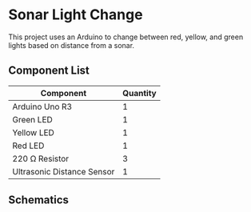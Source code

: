 # Sonar Light Change

This project uses an Arduino to change between red, yellow, and green lights based on distance from a sonar.

## Component List
| Component | Quantity |
| --------- | -------- |
| Arduino Uno R3 | 1 |
| Green LED | 1 |
| Yellow LED | 1 |
| Red LED | 1 |
| 220 Ω Resistor | 3 |
| Ultrasonic Distance Sensor | 1 |

## Schematics
